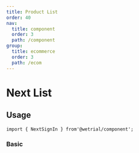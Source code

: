 ```yaml
---
title: Product List
order: 40
nav:
  title: component
  order: 3
  path: /component
group:
  title: ecommerce
  order: 3
  path: /ecom
---
```


# Next List

## Usage

`import { NextSignIn } from'@wetrial/component'; `

### Basic

<code src="../demos/eCommerce/ProductList" />
